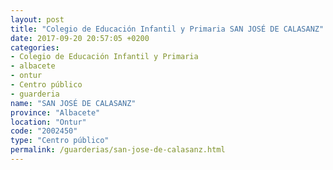 ```yaml
---
layout: post
title: "Colegio de Educación Infantil y Primaria SAN JOSÉ DE CALASANZ"
date: 2017-09-20 20:57:05 +0200
categories:
- Colegio de Educación Infantil y Primaria
- albacete
- ontur
- Centro público
- guarderia
name: "SAN JOSÉ DE CALASANZ"
province: "Albacete"
location: "Ontur"
code: "2002450"
type: "Centro público"
permalink: /guarderias/san-jose-de-calasanz.html
---
```

